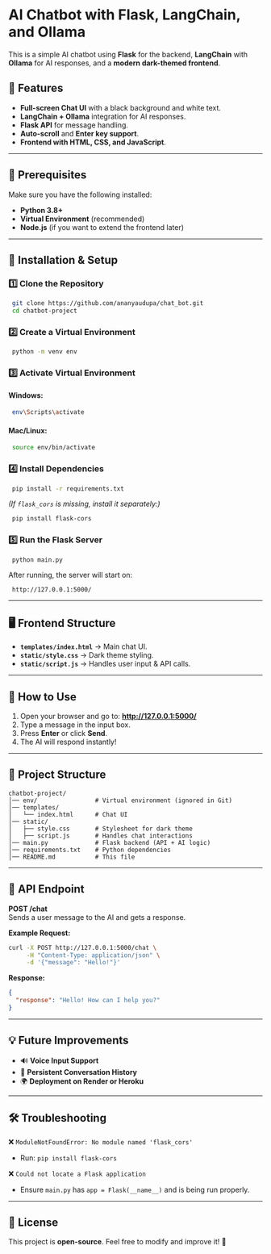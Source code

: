 # AI Chatbot with Flask, LangChain, and Ollama

This is a simple AI chatbot using **Flask** for the backend, **LangChain** with **Ollama** for AI responses, and a **modern dark-themed frontend**.

## 🚀 Features
- **Full-screen Chat UI** with a black background and white text.
- **LangChain + Ollama** integration for AI responses.
- **Flask API** for message handling.
- **Auto-scroll** and **Enter key support**.
- **Frontend with HTML, CSS, and JavaScript**.

---

## 📌 Prerequisites
Make sure you have the following installed:
- **Python 3.8+**
- **Virtual Environment** (recommended)
- **Node.js** (if you want to extend the frontend later)

---

## 🔧 Installation & Setup

### 1️⃣ Clone the Repository
```sh
 git clone https://github.com/ananyaudupa/chat_bot.git
 cd chatbot-project
```

### 2️⃣ Create a Virtual Environment
```sh
 python -m venv env
```

### 3️⃣ Activate Virtual Environment  
#### **Windows:**
```sh
 env\Scripts\activate
```
#### **Mac/Linux:**
```sh
 source env/bin/activate
```

### 4️⃣ Install Dependencies
```sh
 pip install -r requirements.txt
```
_(If `flask_cors` is missing, install it separately:)_  
```sh
 pip install flask-cors
```

### 5️⃣ Run the Flask Server
```sh
 python main.py
```

After running, the server will start on:
```
 http://127.0.0.1:5000/
```

---

## 🖥️ Frontend Structure

- **`templates/index.html`** → Main chat UI.
- **`static/style.css`** → Dark theme styling.
- **`static/script.js`** → Handles user input & API calls.

---

## 🚀 How to Use
1. Open your browser and go to: **http://127.0.0.1:5000/**
2. Type a message in the input box.
3. Press **Enter** or click **Send**.
4. The AI will respond instantly!

---

## 📂 Project Structure
```
chatbot-project/
│── env/                # Virtual environment (ignored in Git)
│── templates/
│   └── index.html      # Chat UI
│── static/
│   ├── style.css       # Stylesheet for dark theme
│   ├── script.js       # Handles chat interactions
│── main.py             # Flask backend (API + AI logic)
│── requirements.txt    # Python dependencies
│── README.md           # This file
```

---

## 🔧 API Endpoint
**POST /chat**  
Sends a user message to the AI and gets a response.

**Example Request:**
```sh
curl -X POST http://127.0.0.1:5000/chat \
     -H "Content-Type: application/json" \
     -d '{"message": "Hello!"}'
```

**Response:**
```json
{
  "response": "Hello! How can I help you?"
}
```

---

## 💡 Future Improvements
- 🔊 **Voice Input Support**
- 🤖 **Persistent Conversation History**
- 🌍 **Deployment on Render or Heroku**

---

## 🛠️ Troubleshooting
❌ `ModuleNotFoundError: No module named 'flask_cors'`
- Run: `pip install flask-cors`

❌ `Could not locate a Flask application`
- Ensure `main.py` has `app = Flask(__name__)` and is being run properly.

---

## 📜 License
This project is **open-source**. Feel free to modify and improve it! 🚀

